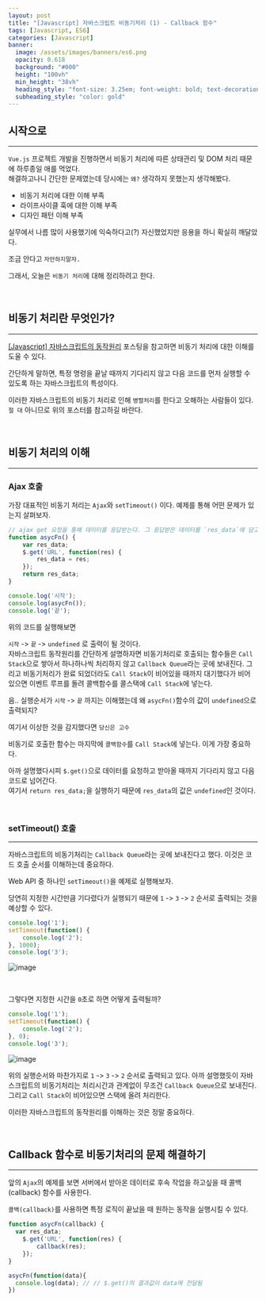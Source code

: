 ```yaml
---
layout: post
title: "[Javascript] 자바스크립트 비동기처리 (1) - Callback 함수"
tags: [Javascript, ES6]
categories: [Javascript]
banner:
  image: /assets/images/banners/es6.png
  opacity: 0.618
  background: "#000"
  height: "100vh"
  min_height: "38vh"
  heading_style: "font-size: 3.25em; font-weight: bold; text-decoration: underline"
  subheading_style: "color: gold"
---
```


## **시작으로**

***

`Vue.js` 프로젝트 개발을 진행하면서 비동기 처리에 따른 상태관리 및 DOM 처리 때문에 하루종일 애를 먹었다.  
해결하고나니 간단한 문제였는데 당시에는 `왜?` 생각하지 못했는지 생각해봤다.

* 비동기 처리에 대한 이해 부족
* 라이프사이클 훅에 대한 이해 부족
* 디자인 패턴 이해 부족

실무에서 나름 많이 사용했기에 익숙하다고(?) 자신했었지만 응용을 하니 확실히 깨달았다. 

조금 안다고 `자만하지말자.`

그래서, 오늘은 `비동기 처리`에 대해 정리하려고 한다.

<br>

## **비동기 처리란 무엇인가?**

***

[[Javascript] 자바스크립트의 동작원리](/posts/javascript-06/) 포스팅을 참고하면 비동기 처리에 대한 이해를 도울 수 있다.

간단하게 말하면, 특정 명령을 끝날 때까지 기다리지 않고 다음 코드를 먼저 실행할 수 있도록 하는 자바스크립트의 특성이다.

이러한 자바스크립트의 비동기 처리로 인해 `병렬처리`를 한다고 오해하는 사람들이 있다. `절 대` 아니므로 위의 포스터를 참고하길 바란다. 

<br>

## **비동기 처리의 이해**

***

### **Ajax 호출**


가장 대표적인 비동기 처리는 `Ajax`와 `setTimeout()` 이다. 
예제를 통해 어떤 문제가 있는지 살펴보자.

```javascript
// ajax get 요청을 통해 데이터를 응답받는다. 그 응답받은 데이터를 `res_data`에 담고 return한다. 
function asycFn() {
    var res_data;
	$.get('URL', function(res) {
		res_data = res;
	});
	return res_data;
}

console.log('시작');
console.log(asycFn());
console.log('끝');
```

위의 코드를 실행해보면 

`시작` -> `끝` -> `undefined` 로 출력이 될 것이다.  
자바스크립트 동작원리를 간단하게 설명하자면 비동기처리로 호출되는 함수들은 `Call Stack`으로 쌓아서 하나하나씩 처리하지 않고 
`Callback Queue`라는 곳에 보내진다. 그리고 비동기처리가 완료 되었더라도 `Call Stack`이 비어있을 때까지 대기했다가 비어 있으면 이벤트 루프를 돌려 콜백함수를 콜스택에 `Call Stack`에 넣는다.

음.. 실행순서가 `시작` -> `끝` 까지는 이해했는데 왜 `asycFn()`함수의 값이 `undefined`으로 출력되지?

여기서 이상한 것을 감지했다면 `당신은 고수`

비동기로 호출한 함수는 마지막에 `콜백함수`를 `Call Stack`에 넣는다. 이게 가장 중요하다. 

아까 설명했다시피 `$.get()`으로 데이터를 요청하고 받아올 때까지 기다리지 않고 다음 코드로 넘어간다.  
여기서 `return res_data;`을 실행하기 때문에 `res_data`의 값은 `undefined`인 것이다.

<br>

### **setTimeout() 호출**

***

자바스크립트의 비동기처리는 `Callback Queue`라는 곳에 보내진다고 했다. 이것은 코드 호출 순서를 이해하는데 중요하다.

Web API 중 하나인 `setTimeout()`을 예제로 실행해보자.

당연히 지정한 시간만큼 기다렸다가 실행되기 때문에 `1` -> `3` -> `2` 순서로 출력되는 것을 예상할 수 있다.

```javascript
console.log('1');
setTimeout(function() {
	console.log('2');
}, 1000);
console.log('3');
```
![image](https://user-images.githubusercontent.com/52439201/155655145-3f9d1820-1b91-4212-a212-c73b79ec5a64.png)

<br>

그렇다면 지정한 시간을 `0`초로 하면 어떻게 출력될까?  

```javascript
console.log('1');
setTimeout(function() {
	console.log('2');
}, 0);
console.log('3');
```
![image](https://user-images.githubusercontent.com/52439201/155655648-fb21e967-1b78-413e-961b-ffd3fa1ea850.png)

위의 실행순서와 마찬가지로 `1` -> `3` -> `2` 순서로 출력되고 있다.
아까 설명했듯이 자바스크립트의 비동기처리는 처리시간과 관계없이 무조건 `Callback Queue`으로 보내진다. 
그리고 `Call Stack`이 비어있으면 스택에 올려 처리한다. 

이러한 자바스크립트의 동작원리를 이해하는 것은 정말 중요하다.


<br>

## **Callback 함수로 비동기처리의 문제 해결하기**

***

앞의 `Ajax`의 예제를 보면 서버에서 받아온 데이터로 후속 작업을 하고싶을 때 콜백(callback) 함수를 사용한다.

`콜백(callback)`를 사용하면 특정 로직이 끝났을 때 원하는 동작을 실행시킬 수 있다.

```javascript
function asycFn(callback) {
  var res_data;
	$.get('URL', function(res) {
		callback(res);
	});
}

asycFn(function(data){
  console.log(data); // // $.get()의 결과값이 data에 전달됨
})
```
